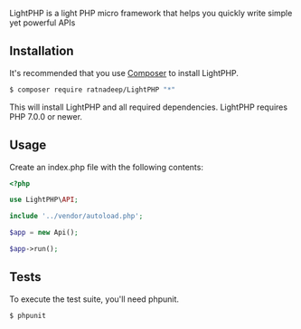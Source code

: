 LightPHP is a light PHP micro framework that helps you quickly write simple yet powerful APIs
## Installation

It's recommended that you use [Composer](https://getcomposer.org/) to install LightPHP.

```bash
$ composer require ratnadeep/LightPHP "*"
```

This will install LightPHP and all required dependencies. LightPHP requires PHP 7.0.0 or newer.

## Usage

Create an index.php file with the following contents:

```php
<?php

use LightPHP\API;

include '../vendor/autoload.php';

$app = new Api();

$app->run();
```
## Tests

To execute the test suite, you'll need phpunit.

```bash
$ phpunit
```
